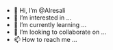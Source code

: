 - 👋 Hi, I’m @Alresali
- 👀 I’m interested in ...
- 🌱 I’m currently learning ...
- 💞️ I’m looking to collaborate on ...
- 📫 How to reach me ...

<!---
Alresali/Alresali is a ✨ special ✨ repository because its `README.md` (this file) appears on your GitHub profile.
You can click the Preview link to take a look at your changes.
--->
